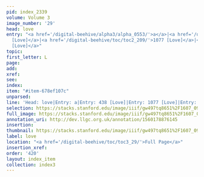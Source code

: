 ```yaml
---
pid: index_2339
volume: Volume 3
image_number: '29'
head: love
entry: "<a href='/digital-beehive/alpha3/alpha_0553/'>a</a>|<a href='/digital-beehive/num2/num_0541/'>438
  [Love]</a>|<a href='/digital-beehive/toc/toc2_209/'>1077 [Love]</a>|<a href='/digital-beehive/toc/toc2_423/'>4452
  [Love]</a>"
topic: 
first_letter: L
page: 
add: 
xref: 
see: 
index: 
item: "#item-678ef107c"
unparsed: 
line: 'Head: love|Entry: a|Entry: 438 [Love]|Entry: 1077 [Love]|Entry: 4452 [Love]|#item-678ef107c'
selection: https://stacks.stanford.edu/image/iiif/gw497tq8651%2F1607_0972/179,1944,713,104/full/0/default.jpg
full_image: https://stacks.stanford.edu/image/iiif/gw497tq8651%2F1607_0972/full/full/0/default.jpg
annotation_uri: http://dev.llgc.org.uk/annotation/1560178876145
insertion: 
thumbnail: https://stacks.stanford.edu/image/iiif/gw497tq8651%2F1607_0972/179,1944,713,104/150,/0/default.jpg
label: love
location: "<a href='/digital-beehive/toc/toc3_29/'>Full Page</a>"
insertion_xref: 
order: '420'
layout: index_item
collection: index3
---
```

